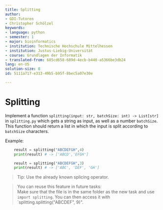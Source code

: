 ```yaml
---
title: Splitting
author:
- GDI-Tutoren
- Christopher Schölzel
keywords:
- language: python
- semester: 1
- major: bioinformatics
- institution: Technische Hochschule Mittelhessen
- institution: Justus-Liebig-Universität
- course: Grundlagen der Informatik
- translated-from: 685cd658-689d-4ecb-b440-a5366be3db24
lang: en-US
solution-size: 8
id: 5111a717-e313-49b5-b95f-8bec5a07e30e

---
```

# Splitting 

Implement a function `splitting(input: str, batchSize: int) -> List[str]` in `splitting.py` which gets a string as input, as well as a number `batchSize`. This function should return a list in which the input is split according to `batchSize` characters. 

Example:

```python
	result = splitting("ABCDEFGH",4)
    print(result) # -> ['ABCD','EFGH']

    result = splitting("ABCDEFGH",3)
    print(result) # -> ['ABC', 'DEF', 'GH']
```


> Tip: Use the already known splicing operator.

> You can reuse this feature in future tasks:\
> Make sure that the file is in the same folder as the new task and use `import splitting`.
> You can then access it with `splitting.splitting("ABCDEF", 9)".